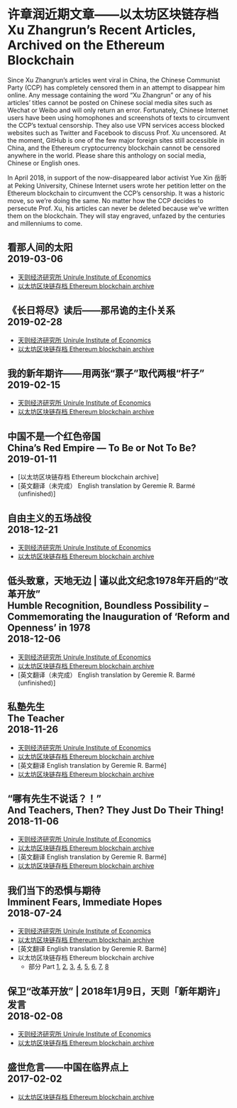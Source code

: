# 许章润近期文章——以太坊区块链存档<br>Xu Zhangrun’s Recent Articles, Archived on the Ethereum Blockchain

Since Xu Zhangrun’s articles went viral in China, the Chinese Communist Party (CCP) has completely censored them in an attempt to disappear him online. Any message containing the word “Xu Zhangrun” or any of his articles’ titles cannot be posted on Chinese social media sites such as Wechat or Weibo and will only return an error. Fortunately, Chinese Internet users have been using homophones and screenshots of texts to circumvent the CCP’s textual censorship. They also use VPN services access blocked websites such as Twitter and Facebook to discuss Prof. Xu uncensored. At the moment, GitHub is one of the few major foreign sites still accessible in China, and the Ethereum cryptocurrency blockchain cannot be censored anywhere in the world. Please share this anthology on social media, Chinese or English ones.

In April 2018, in support of the now-disappeared labor activist Yue Xin 岳昕 at Peking University, Chinese Internet users wrote her petition letter on the Ethereum blockchain to circumvent the CCP’s censorship. It was a historic move, so we’re doing the same. No matter how the CCP decides to persecute Prof. Xu, his articles can never be deleted because we’ve written them on the blockchain. They will stay engraved, unfazed by the centuries and millenniums to come.

## 看那人间的太阳<br>2019-03-06
- [天则经济研究所 Unirule Institute of Economics](http://unirule.cloud/index.php?c=article&id=4801)
- [以太坊区块链存档 Ethereum blockchain archive](https://etherscan.io/tx/0x75320017df8aceab423235b2022fd36258cb765538846f3eaed57e0b668c6a23)

## 《长日将尽》读后——那吊诡的主仆关系<br>2019-02-28
- [天则经济研究所 Unirule Institute of Economics](http://unirule.cloud/index.php?c=article&id=4798)
- [以太坊区块链存档 Ethereum blockchain archive](https://etherscan.io/tx/0xe610acb0c6110f15ff1f44ecbe670a5d34c9dbe6747e80e0b8000d325ca00082)

## 我的新年期许——用两张“票子”取代两根“杆子”<br>2019-02-15
- [天则经济研究所 Unirule Institute of Economics](http://unirule.cloud/index.php?c=article&id=4790)
- [以太坊区块链存档 Ethereum blockchain archive](https://etherscan.io/tx/0x8adef9abe6c2b9219f67c2e0b1795612f7df65851c275ba46471fafc2b3ceb4b)

## 中国不是一个红色帝国<br>China’s Red Empire — To Be or Not To Be?<br>2019-01-11
- [以太坊区块链存档 Ethereum blockchain archive]
- [英文翻译（未完成） English translation by Geremie R. Barmé (unfinished)]

## 自由主义的五场战役<br>2018-12-21
- [天则经济研究所 Unirule Institute of Economics](http://unirule.cloud/index.php?c=article&id=4754)
- [以太坊区块链存档 Ethereum blockchain archive](https://etherscan.io/tx/0x49aae4d2492a44f4a844327eba30424460b3486b7eddaf15c8c807ab3ef22ac8)
## 低头致意，天地无边 | 谨以此文纪念1978年开启的“改革开放”<br>Humble Recognition, Boundless Possibility – Commemorating the Inauguration of ‘Reform and Openness’ in 1978<br>2018-12-06
- [天则经济研究所 Unirule Institute of Economics](http://unirule.cloud/index.php?c=article&id=4748)
- [以太坊区块链存档 Ethereum blockchain archive](https://etherscan.io/tx/0xd20dc2358fe52a797460df13a43f67dc366724ba2b8b4fb8c17b13aee140ff2f)
- [英文翻译（未完成） English translation by Geremie R. Barmé (unfinished)]

## 私塾先生<br>The Teacher<br>2018-11-26
- [天则经济研究所 Unirule Institute of Economics](http://unirule.cloud/index.php?c=article&id=4743)
- [以太坊区块链存档 Ethereum blockchain archive](https://etherscan.io/tx/0xd54ab2348740d4c42903e1332511cfc5930ced9cb50ca224f20b2579ad756770)
- [英文翻译 English translation by Geremie R. Barmé]
- [以太坊区块链存档 Ethereum blockchain archive](https://etherscan.io/tx/0x6ea86333f39709c48c3bb324d090c270b7768e78a8f1179d627753f60898c3c4)

## “哪有先生不说话？！”<br>And Teachers, Then? They Just Do Their Thing!<br>2018-11-06
- [天则经济研究所 Unirule Institute of Economics](http://unirule.cloud/index.php?c=article&id=4717)
- [以太坊区块链存档 Ethereum blockchain archive](https://etherscan.io/tx/0xf65c7ee7d3e5727af43ea82c067d2a8c755a5c7fa7a693b21841e577f3b793a3)
- [英文翻译 English translation by Geremie R. Barmé]
- [以太坊区块链存档 Ethereum blockchain archive](https://etherscan.io/tx/0x5d98da2bbe081a8067f76df324808d109321ccd1b03398e3b5e6dcbae273f598)

## 我们当下的恐惧与期待<br>Imminent Fears, Immediate Hopes<br>2018-07-24
- [天则经济研究所 Unirule Institute of Economics](http://unirule.cloud/index.php?c=article&id=4625)
- [以太坊区块链存档 Ethereum blockchain archive](https://etherscan.io/tx/0xdb8e614c6f8d43782789e2a97bf0a450132ee6ffbd0b4778d7ffc8587d7b0fdb)
- [英文翻译 English translation by Geremie R. Barmé]
- 以太坊区块链存档 Ethereum blockchain archive
  - 部分 Part [1](https://etherscan.io/tx/0x35935b1611ab4e2ed545995ffbbf603546dbc6b354685dc6537f30cd73cb7f7b), [2](https://etherscan.io/tx/0xb7acc8a5268076505ff5420577985d89b9e70facdf2d2a881fd837f273d821ee), [3](https://etherscan.io/tx/0x3fd239ced9631403e94b9633b27d74412926e4c1357ba456594dbeb04a4dba0f), [4](https://etherscan.io/tx/0xcc4e310a9a44c72d1e4e869dbcf30bea6dbd271c0d5dc2814b98d1641c2348c2), [5](https://etherscan.io/tx/0xb1e2b2a8c7f968c69294bcb5ab2e0f5500d73b4e98ceb3b2b935f50b22516637), [6](https://etherscan.io/tx/0xb7f0c084bf86cf26e5dd0abec1cd6e44b61f21fff94142060b25e7cb3d65a12b), [7](https://etherscan.io/tx/0x245d0a046053009b4a85d029c770358fe3a8f5104bbe2a4c2fa320f272a731bb), [8](https://etherscan.io/tx/0x4ddda26d9f10765541dc485fa9006b742bd51478e6cf35d8ff481d14bf499f49)

## 保卫“改革开放” | 2018年1月9日，天则「新年期许」发言<br>2018-02-08
- [天则经济研究所 Unirule Institute of Economics](http://unirule.cloud/index.php?c=article&id=4568)
- [以太坊区块链存档 Ethereum blockchain archive](https://etherscan.io/tx/0x4b428c93b009867a8792acfb3ef64d6664da33cc62748c3cfb77c417133f378b)

## 盛世危言——中国在临界点上<br>2017-02-02
- [以太坊区块链存档 Ethereum blockchain archive](https://etherscan.io/tx/0xb1aed3170923bb95e8be1f5deb86efae2aa5102f192f4e99ff933619c6f93fd0)
